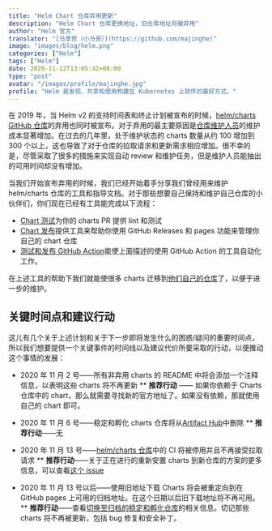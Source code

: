 ```yaml
---
title: "Helm Chart 仓库弃用更新"
description: "Helm Chart 仓库更换地址，旧仓库地址将被弃用"
author: "Helm 官方"
translator: "[马景贺（小马哥）](https://github.com/majinghe)"
image: "images/blog/helm.png"
categories: ["Helm"]
tags: ["Helm"]
date: 2020-11-12T13:05:42+08:00
type: "post"
avatar: "/images/profile/majinghe.jpg"
profile: "Helm 是发现、共享和使用构建在 Kubernetes 上软件的最好方式。"
---
```


在 2019 年，当 Helm v2 的支持时间表和终止计划被宣布的时候，[helm/charts GitHub 仓库](https://github.com/helm/charts)的弃用也同时被宣布。对于弃用的最主要原因是[仓库维护人员](https://github.com/helm/charts/blob/master/OWNERS)的维护成本显著增加。在过去的几年里，处于维护状态的 charts 数量从约 100 增加到 300 个以上，这也导致了对于仓库的拉取请求和更新需求相应增加。很不幸的是，尽管采取了很多的措施来实现自动 review 和维护任务，但是维护人员能抽出的可用时间却没有增加。

当我们开始宣布弃用的时候，我们已经开始着手分享我们曾经用来维护 helm/charts 仓库的工具和指导文档。对于那些想要自己保持和维护自己仓库的小伙伴们，你们现在已经有工具能完成以下流程：


* [Chart 测试](https://github.com/helm/chart-testing)为你的 charts PR 提供 lint 和测试
* [Chart 发布](https://github.com/helm/chart-releaser)提供工具来帮助你使用 GitHub Releases 和 pages 功能来管理你自己的 chart 仓库
* [测试和发布 GitHub Action](https://github.com/helm?q=chart+action)能使上面描述的使用 GitHub Action 的工具自动化工作。

在上述工具的帮助下我们就能使很多 charts 迁移到[他们自己的仓库](https://github.com/helm/charts/issues/21103)了，以便于进一步的维护。

## 关键时间点和建议行动

这儿有几个关于上述计划和关于下一步即将发生什么的困惑/疑问的重要时间点，所以我们想要提供一个关键事件的时间线以及建议代价所要采取的行动，以便推动这个事情的发展：


* 2020 年 11 月 2 号——所有非弃用 charts 的 README 中将会添加一个注释信息，以表明这些 charts 将不再更新
  ** **推荐行动** —— 如果你依赖于 Charts 仓库中的 chart，那么就需要寻找新的官方地址了。如果没有依赖，那就使用自己的 chart 即可。

* 2020 年 11 月 6 号——稳定和孵化 charts 仓库将从[Artifact Hub](https://artifacthub.io)中删除
  ** **推荐行动**——无

* 2020 年 11 月 13 号——[helm/charts 仓库](https://github.com/helm/charts)中的 CI 将被停用并且不再接受拉取请求
  ** **推荐行动**——关于正在进行的重新安置 charts 到新仓库的方案的更多信息，可以查看[这个 issue](https://github.com/helm/charts/issues/21103)

* 2020 年 11 月 13 号以后——使用旧地址下载 Charts 将会被重定向到在 GitHub pages 上可用的归档地址。在这个日期以后旧下载地址将不再可用。
  ** **推荐行动**——查看[切换至归档的稳定和孵化仓库](https://helm.sh/docs/faq/#i-am-getting-a-warning-about-unable-to-get-an-update-from-the-stable-chart-repository)的相关信息。切记那些 charts 将不再被更新，包括 bug 修复和安全补丁。
